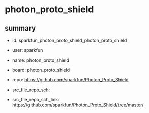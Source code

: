# photon_proto_shield
 
## summary 
* id: sparkfun_photon_proto_shield_photon_proto_shield
* user: sparkfun
* name: photon_proto_shield
* board: photon_proto_shield
* repo: https://github.com/sparkfun/Photon_Proto_Shield



* src_file_repo_sch: 
* src_file_repo_sch_link: https://github.com/sparkfun/Photon_Proto_Shield/tree/master/





